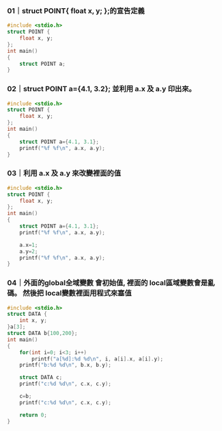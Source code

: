 ### 01｜struct POINT{ float x, y; };的宣告定義
```C
#include <stdio.h>
struct POINT {
    float x, y;
};
int main()
{
    struct POINT a;
}

```

### 02｜struct POINT a={4.1, 3.2}; 並利用 a.x 及 a.y 印出來。
```C
#include <stdio.h>
struct POINT {
    float x, y;
};
int main()
{
    struct POINT a={4.1, 3.1};
    printf("%f %f\n", a.x, a.y);
}
```

### 03｜利用 a.x 及 a.y 來改變裡面的值
```C
#include <stdio.h>
struct POINT {
    float x, y;
};
int main()
{
    struct POINT a={4.1, 3.1};
    printf("%f %f\n", a.x, a.y);

    a.x=1;
    a.y=2;
    printf("%f %f\n", a.x, a.y);
}
```

### 04｜外面的global全域變數 會初始值, 裡面的 local區域變數會是亂碼。 然後把 local變數裡面用程式來塞值
```C
#include <stdio.h>
struct DATA {
    int x, y;
}a[3];
struct DATA b{100,200};
int main()
{
    for(int i=0; i<3; i++)
        printf("a[%d]:%d %d\n", i, a[i].x, a[i].y);
    printf("b:%d %d\n", b.x, b.y);

    struct DATA c;
    printf("c:%d %d\n", c.x, c.y);

    c=b;
    printf("c:%d %d\n", c.x, c.y);

    return 0;
}
```
